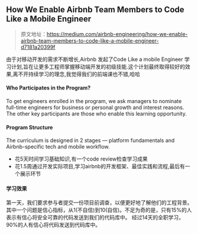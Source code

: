 ## How We Enable Airbnb Team Members to Code Like a Mobile Engineer
> 原文地址：<https://medium.com/airbnb-engineering/how-we-enable-airbnb-team-members-to-code-like-a-mobile-engineer-d7181a20399f>

由于对移动开发的需求不断增长,Airbnb 发起了Code Like a mobile Engineer 学习计划,旨在让更多工程师掌握移动端开发的初级技能.这个计划最终取得较好的效果,离不开持续学习的理念,我觉得我们的前端课也不错,哈哈

#### Who Participates in the Program?
To get engineers enrolled in the program, we ask managers to nominate full-time engineers for business or personal growth and interest reasons. The other key participants are those who enable this learning opportunity. 

#### Program Structure
The curriculum is designed in 2 stages — platform fundamentals and Airbnb-specific tech and mobile workflow.
- 花5天时间学习基础知识,有一个code review检查学习成果
- 花1.5周通过开发实际项目,学习airbnb的开发框架、最佳实践和流程,最后有一个展示环节

#### 学习效果
第一天，我们要求参与者提交一份项目前调查，以便更好地了解他们的工程背景。其中一个问题是信心指标，从1(不自信)到10(自信)。不足为奇的是，只有15%的人表示有信心将安全可靠的代码发送到我们的代码库中。
经过14天的全职学习，90%的人有信心将代码发送到代码库中。
